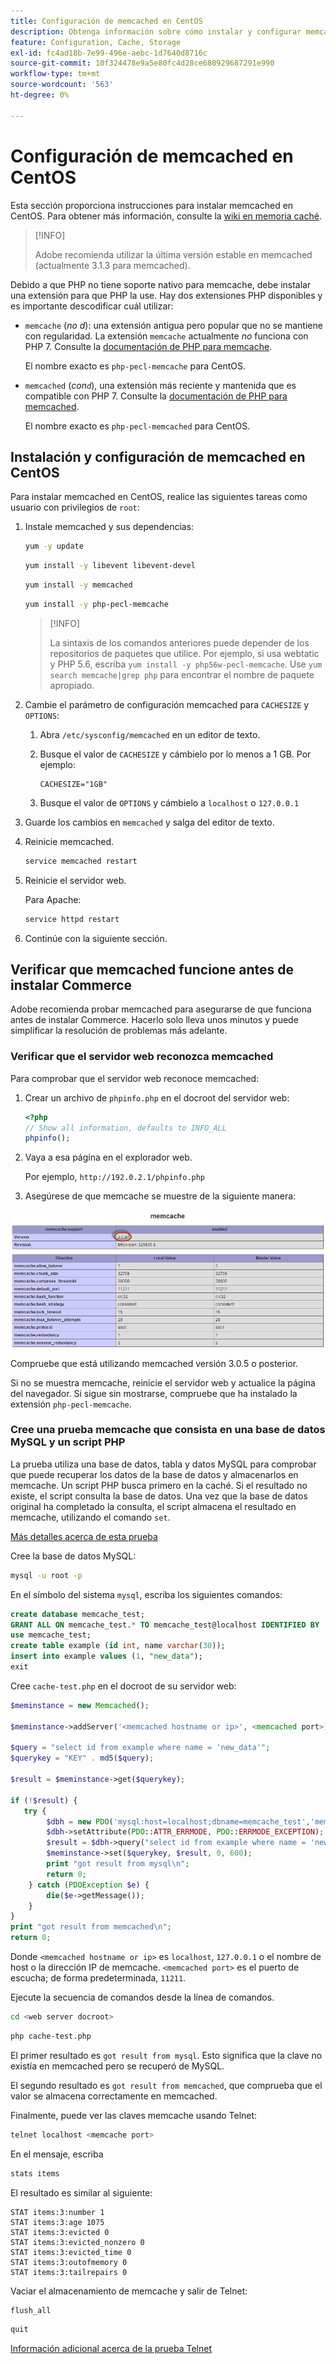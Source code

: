 ```yaml
---
title: Configuración de memcached en CentOS
description: Obtenga información sobre cómo instalar y configurar memcached en CentOS para el almacenamiento en caché de Adobe Commerce. Descubra las instrucciones de configuración y los consejos de optimización.
feature: Configuration, Cache, Storage
exl-id: fc4ad18b-7e99-496e-aebc-1d7640d8716c
source-git-commit: 10f324478e9a5e80fc4d28ce680929687291e990
workflow-type: tm+mt
source-wordcount: '563'
ht-degree: 0%

---
```


# Configuración de memcached en CentOS

Esta sección proporciona instrucciones para instalar memcached en CentOS. Para obtener más información, consulte la [wiki en memoria caché](https://github.com/memcached/old-wiki).

>[!INFO]
>
>Adobe recomienda utilizar la última versión estable en memcached (actualmente 3.1.3 para memcached).

Debido a que PHP no tiene soporte nativo para memcache, debe instalar una extensión para que PHP la use. Hay dos extensiones PHP disponibles y es importante descodificar cuál utilizar:

- `memcache` (_no d_): una extensión antigua pero popular que no se mantiene con regularidad.
La extensión `memcache` actualmente _no_ funciona con PHP 7. Consulte la [documentación de PHP para memcache](https://www.php.net/manual/en/book.memcache.php).

  El nombre exacto es `php-pecl-memcache` para CentOS.

- `memcached` (_con`d`_), una extensión más reciente y mantenida que es compatible con PHP 7. Consulte la [documentación de PHP para memcached](https://www.php.net/manual/en/book.memcached.php).

  El nombre exacto es `php-pecl-memcached` para CentOS.

## Instalación y configuración de memcached en CentOS

Para instalar memcached en CentOS, realice las siguientes tareas como usuario con privilegios de `root`:

1. Instale memcached y sus dependencias:

   ```bash
   yum -y update
   ```

   ```bash
   yum install -y libevent libevent-devel
   ```

   ```bash
   yum install -y memcached
   ```

   ```bash
   yum install -y php-pecl-memcache
   ```

   >[!INFO]
   >
   >La sintaxis de los comandos anteriores puede depender de los repositorios de paquetes que utilice. Por ejemplo, si usa webtatic y PHP 5.6, escriba `yum install -y php56w-pecl-memcache`. Use `yum search memcache|grep php` para encontrar el nombre de paquete apropiado.


1. Cambie el parámetro de configuración memcached para `CACHESIZE` y `OPTIONS`:

   1. Abra `/etc/sysconfig/memcached` en un editor de texto.
   1. Busque el valor de `CACHESIZE` y cámbielo por lo menos a 1 GB. Por ejemplo:

      ```config
      CACHESIZE="1GB"
      ```

   1. Busque el valor de `OPTIONS` y cámbielo a `localhost` o `127.0.0.1`

1. Guarde los cambios en `memcached` y salga del editor de texto.
1. Reinicie memcached.

   ```bash
   service memcached restart
   ```

1. Reinicie el servidor web.

   Para Apache:

   ```bash
   service httpd restart
   ```

1. Continúe con la siguiente sección.

## Verificar que memcached funcione antes de instalar Commerce

Adobe recomienda probar memcached para asegurarse de que funciona antes de instalar Commerce. Hacerlo solo lleva unos minutos y puede simplificar la resolución de problemas más adelante.

### Verificar que el servidor web reconozca memcached

Para comprobar que el servidor web reconoce memcached:

1. Crear un archivo de `phpinfo.php` en el docroot del servidor web:

   ```php
   <?php
   // Show all information, defaults to INFO_ALL
   phpinfo();
   ```

1. Vaya a esa página en el explorador web.

   Por ejemplo, `http://192.0.2.1/phpinfo.php`

1. Asegúrese de que memcache se muestre de la siguiente manera:

![El servidor web reconoce memcache](../../assets/configuration/memcache.png)

Compruebe que está utilizando memcached versión 3.0.5 o posterior.

Si no se muestra memcache, reinicie el servidor web y actualice la página del navegador. Si sigue sin mostrarse, compruebe que ha instalado la extensión `php-pecl-memcache`.

### Cree una prueba memcache que consista en una base de datos MySQL y un script PHP

La prueba utiliza una base de datos, tabla y datos MySQL para comprobar que puede recuperar los datos de la base de datos y almacenarlos en memcache. Un script PHP busca primero en la caché. Si el resultado no existe, el script consulta la base de datos. Una vez que la base de datos original ha completado la consulta, el script almacena el resultado en memcache, utilizando el comando `set`.

[Más detalles acerca de esta prueba](https://www.digitalocean.com/community/tutorials/how-to-install-and-use-memcache-on-ubuntu-12-04)

Cree la base de datos MySQL:

```bash
mysql -u root -p
```

En el símbolo del sistema `mysql`, escriba los siguientes comandos:

```sql
create database memcache_test;
GRANT ALL ON memcache_test.* TO memcache_test@localhost IDENTIFIED BY 'memcache_test';
use memcache_test;
create table example (id int, name varchar(30));
insert into example values (1, "new_data");
exit
```

Cree `cache-test.php` en el docroot de su servidor web:

```php
$meminstance = new Memcached();

$meminstance->addServer('<memcached hostname or ip>', <memcached port>);

$query = "select id from example where name = 'new_data'";
$querykey = "KEY" . md5($query);

$result = $meminstance->get($querykey);

if (!$result) {
   try {
        $dbh = new PDO('mysql:host=localhost;dbname=memcache_test','memcache_test','memcache_test');
        $dbh->setAttribute(PDO::ATTR_ERRMODE, PDO::ERRMODE_EXCEPTION);
        $result = $dbh->query("select id from example where name = 'new_data'")->fetch();
        $meminstance->set($querykey, $result, 0, 600);
        print "got result from mysql\n";
        return 0;
    } catch (PDOException $e) {
        die($e->getMessage());
    }
}
print "got result from memcached\n";
return 0;
```

Donde `<memcached hostname or ip>` es `localhost`, `127.0.0.1` o el nombre de host o la dirección IP de memcache. `<memcached port>` es el puerto de escucha; de forma predeterminada, `11211`.

Ejecute la secuencia de comandos desde la línea de comandos.

```bash
cd <web server docroot>
```

```bash
php cache-test.php
```

El primer resultado es `got result from mysql`. Esto significa que la clave no existía en memcached pero se recuperó de MySQL.

El segundo resultado es `got result from memcached`, que comprueba que el valor se almacena correctamente en memcached.

Finalmente, puede ver las claves memcache usando Telnet:

```bash
telnet localhost <memcache port>
```

En el mensaje, escriba

```bash
stats items
```

El resultado es similar al siguiente:

```
STAT items:3:number 1
STAT items:3:age 1075
STAT items:3:evicted 0
STAT items:3:evicted_nonzero 0
STAT items:3:evicted_time 0
STAT items:3:outofmemory 0
STAT items:3:tailrepairs 0
```

Vaciar el almacenamiento de memcache y salir de Telnet:

```bash
flush_all
```

```bash
quit
```

[Información adicional acerca de la prueba Telnet](https://darkcoding.net/software/memcached-list-all-keys/)
